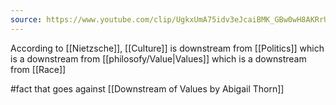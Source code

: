 ```yaml
---
source: https://www.youtube.com/clip/UgkxUmA75idv3eJcaiBMK_GBw0wH8AKRrUco
---
```


According to [[Nietzsche]], [[Culture]] is downstream from [[Politics]] which is a downstream from [[philosofy/Value|Values]] which is a downstream from [[Race]]

#fact that goes against [[Downstream of Values by Abigail Thorn]]
